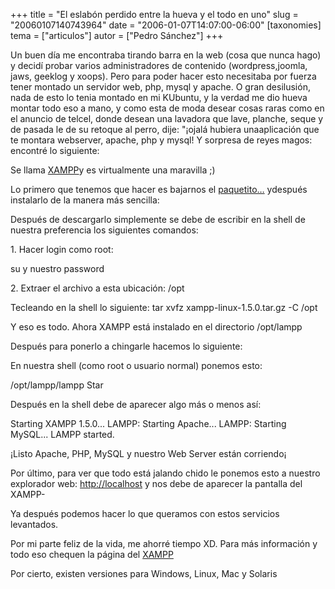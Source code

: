 +++
title = "El eslabón perdido entre la hueva y el todo en uno"
slug = "20060107140743964"
date = "2006-01-07T14:07:00-06:00"
[taxonomies]
tema = ["articulos"]
autor = ["Pedro Sánchez"]
+++

Un buen día me encontraba tirando barra en la web (cosa que nunca hago)
y decidí probar varios administradores de contenido (wordpress,joomla,
jaws, geeklog y xoops). Pero para poder hacer esto necesitaba por fuerza
tener montado un servidor web, php, mysql y apache. O gran desilusión,
nada de esto lo tenia montado en mi KUbuntu, y la verdad me dio hueva
montar todo eso a mano, y como esta de moda desear cosas raras como en
el anuncio de telcel, donde desean una lavadora que lave, planche, seque
y de pasada le de su retoque al perro, dije: "¡ojalá hubiera
unaaplicación que te montara webserver, apache, php y mysql! Y sorpresa
de reyes magos: encontré lo siguiente:

<!-- more -->
Se llama [XAMPP](http://www.apachefriends.org/en/xampp.html)y es
virtualmente una maravilla ;)

Lo primero que tenemos que hacer es bajarnos el
[paquetito…](http://www.apachefriends.org/en/xampp-linux.html) ydespués
instalarlo de la manera más sencilla:

Después de descargarlo simplemente se debe de escribir en la shell de
nuestra preferencia los siguientes comandos:

1\. Hacer login como root:

su y nuestro password

2\. Extraer el archivo a esta ubicación: /opt

Tecleando en la shell lo siguiente: tar xvfz xampp-linux-1.5.0.tar.gz -C
/opt

Y eso es todo. Ahora XAMPP está instalado en el directorio /opt/lampp

Después para ponerlo a chingarle hacemos lo siguiente:

En nuestra shell (como root o usuario normal) ponemos esto:

/opt/lampp/lampp Star

Después en la shell debe de aparecer algo más o menos así:

Starting XAMPP 1.5.0...
LAMPP: Starting Apache...
LAMPP: Starting MySQL...
LAMPP started.

¡Listo Apache, PHP, MySQL y nuestro Web Server están corriendo¡

Por último, para ver que todo está jalando chido le ponemos esto a
nuestro explorador web: [http://localhost](http://localhost/) y nos debe
de aparecer la pantalla del XAMPP-

Ya después podemos hacer lo que queramos con estos servicios levantados.

Por mi parte feliz de la vida, me ahorré tiempo XD. Para más información
y todo eso chequen la página del
[XAMPP](http://www.apachefriends.org/en/xampp-linux.html)

Por cierto, existen versiones para Windows, Linux, Mac y Solaris

